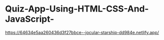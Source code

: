 # Quiz-App-Using-HTML-CSS-And-JavaScript-

https://64634e5aa260436d3f27bbce--jocular-starship-dd984e.netlify.app/
